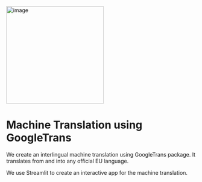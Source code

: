 <img width="258" alt="image" src="https://github.com/oubbatimo/bridgeai_Translator/assets/92709052/56516ad2-73f7-407c-a345-ddc0da4db959">

# Machine Translation using GoogleTrans
We create an interlingual machine translation using GoogleTrans package. It translates from and into any official EU language.   

We use Streamlit to create an interactive app for  the machine translation.

